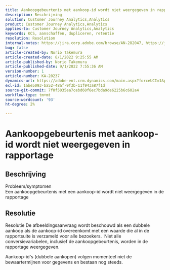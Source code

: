 ```yaml
---
title: Aankoopgebeurtenis met aankoop-id wordt niet weergegeven in rapportage
description: Beschrijving
solution: Customer Journey Analytics,Analytics
product: Customer Journey Analytics,Analytics
applies-to: Customer Journey Analytics,Analytics
keywords: KCS, aanschaffen, dupliceren, retentie
resolution: Resolution
internal-notes: https://jira.corp.adobe.com/browse/AN-282047, https://jira.corp.adobe.com/browse/AN-287475
bug: false
article-created-by: Norio Takemura
article-created-date: 8/1/2022 9:25:55 AM
article-published-by: Norio Takemura
article-published-date: 9/1/2022 7:55:36 AM
version-number: 1
article-number: KA-20237
dynamics-url: https://adobe-ent.crm.dynamics.com/main.aspx?forceUCI=1&pagetype=entityrecord&etn=knowledgearticle&id=f8636eed-7b11-ed11-b83d-0022480862c6
exl-id: 1abe5093-ba52-48af-9f3b-11f943a87f1d
source-git-commit: 7f0f5035ea7cebd60f6ec7bda9de6225b6c602a4
workflow-type: tm+mt
source-wordcount: '93'
ht-degree: 2%

---
```


# Aankoopgebeurtenis met aankoop-id wordt niet weergegeven in rapportage

## Beschrijving

Probleem/symptomen
<br>Een aankoopgebeurtenis met een aankoop-id wordt niet weergegeven in de rapportage


## Resolutie


Resolutie De afbeeldingsaanvraag wordt beschouwd als een dubbele aankoop als de aankoop-id overeenkomt met een waarde die al in de rapportsuite is verzameld voor alle bezoekers.  Niet alle conversievariabelen, inclusief de aankoopgebeurtenis, worden in de rapportage weergegeven.

Aankoop-id&#39;s (dubbele aankopen) volgen momenteel niet de bewaartermijnen voor gegevens en bestaan nog steeds.
